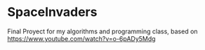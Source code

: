 # SpaceInvaders
Final Proyect for my algorithms and programming class, based on https://www.youtube.com/watch?v=o-6pADy5Mdg
